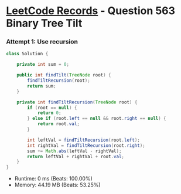 # [LeetCode Records](../README.md) - Question 563 Binary Tree Tilt

### Attempt 1: Use recursion
```java
class Solution {

    private int sum = 0;

    public int findTilt(TreeNode root) {
        findTiltRecursion(root);
        return sum;
    }

    private int findTiltRecursion(TreeNode root) {
        if (root == null) {
            return 0;
        } else if (root.left == null && root.right == null) {
            return root.val;
        }

        int leftVal = findTiltRecursion(root.left);
        int rightVal = findTiltRecursion(root.right);
        sum += Math.abs(leftVal - rightVal);
        return leftVal + rightVal + root.val;
    }
}
```
- Runtime: 0 ms (Beats: 100.00%)
- Memory: 44.19 MB (Beats: 53.25%)

<br>
